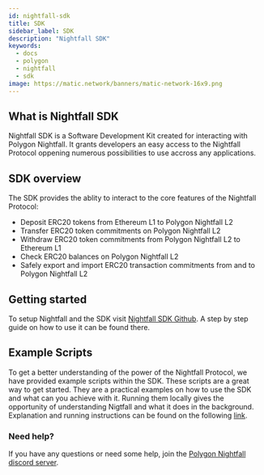 ```yaml
---
id: nightfall-sdk
title: SDK
sidebar_label: SDK
description: "Nightfall SDK"
keywords:
  - docs
  - polygon
  - nightfall
  - sdk
image: https://matic.network/banners/matic-network-16x9.png
---
```


## What is Nightfall SDK
Nightfall SDK is a Software Development Kit created for interacting with Polygon Nightfall. It grants developers an easy access to the Nightfall Protocol oppening numerous possibilities to use accross any applications.

## SDK overview
The SDK provides the ablity to interact to the core features of the Nightfall Protocol:
- Deposit ERC20 tokens from Ethereum L1 to Polygon Nightfall L2
- Transfer ERC20 token commitments on Polygon Nightfall L2
- Withdraw ERC20 token commitments from Polygon Nightfall L2 to Ethereum L1
- Check ERC20 balances on Polygon Nightfall L2
- Safely export and import ERC20 transaction commitments from and to Polygon Nightfall L2


## Getting started
To setup Nightfall and the SDK visit [Nightfall SDK Github](https://github.com/maticnetwork/nightfall-sdk#requirements).
A step by step guide on how to use it can be found there.

## Example Scripts
To get a better understanding of the power of the Nightfall Protocol, we have provided example scripts within the SDK. These scripts are a great way to get started. They are a practical examples on how to use the SDK and what can you achieve with it. Running them locally gives the opportunity of understanding Nigtfall and what it does in the background.
Explanation and running instructions can be found on the following [link](https://github.com/maticnetwork/nightfall-sdk#example-scripts).

### Need help?
If you have any questions or need some help, join the [Polygon Nightfall discord server](https://discord.com/invite/pZkC3JV2bR).

